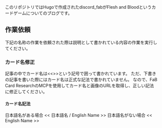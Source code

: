 このリポジトリではHugoで作成されたdiscord_fabがFlesh and Bloodというカードゲームについてのブログです。

## 作業依頼
下記の名称の作業を依頼された際は説明として書かれている内容の作業を実行してください。

### カード名修正
記事の中でカード名は<<>>という記号で囲って書かれています。
ただ、下書きの記事を書いた際にはカード名は正式な記法で書かれていません。
なので、FaB Card ResearchのMCPを使用してカード名と画像のURLを取得し、正しい記法に修正してください。

#### カード名記法
日本語名がある場合
<< 日本語名 / English Name >>
日本語名がない場合
<< English Name >>